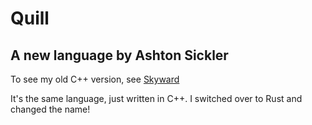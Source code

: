 # Quill

## A new language by Ashton Sickler

To see my old C++ version, see [Skyward]([none](https://github.com/mewfinity06/skyward-lang))

It's the same language, just written in C++. I switched over to Rust and changed the name!
